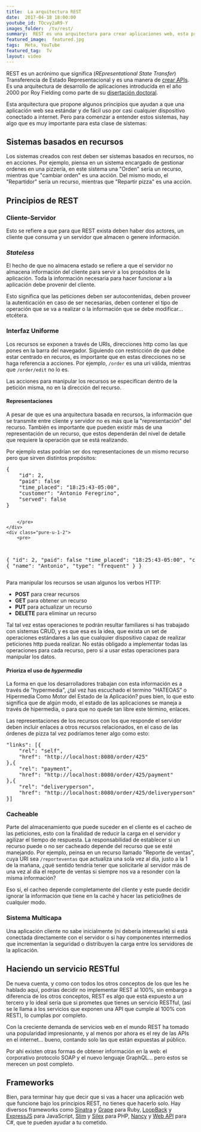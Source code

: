 ```yaml
---
title:  La arquitectura REST
date:  2017-04-18 18:00:00
youtube_id: TOcvy2aR9-Y
images_folder:  /tv/rest/
summary:  REST es una arquitectura para crear aplicaciones web, esta propone cinco principios que hacen que una aplicación sea fácil de usar y que tenga un alto grado de compatibilidad con otros sistemas.
featured_image:  featured.jpg
tags:  Meta, YouTube
featured_tag:  Tv
layout: video
---
```


REST es un acrónimo que significa (*REpresentational State Transfer*) Transferencia de Estado Representacional y es una manera de <a href="..\apis" target="_blank">crear APIs</a>. Es una arquitectura de desarrollo de aplicaciones introducida en el año 2000 por Roy Fielding como parte de su <a href="https://www.ics.uci.edu/~fielding/pubs/dissertation/fielding_dissertation_2up.pdf" target="_blank">disertación doctoral</a>.

Esta arquitectura que propone algunos principios que ayudan a que una aplicación web sea estándar y de fácil uso por casi cualquier dispositivo conectado a internet. Pero para comenzar a entender estos sistemas, hay algo que es muy importante para esta clase de sistemas: 

## Sistemas basados en recursos 
Los sistemas creados con rest deben ser sistemas basados en recursos, no en acciones. Por ejemplo, piensa en un sistema encargado de gestionar ordenes en una pizzería, en este sistema una "Orden" sería un recurso, mientras que "cambiar orden" es una acción. Del mismo modo, el "Repartidor" sería un recurso, mientras que "Repartir pizza" es una acción.  

## Principios de REST  

### Cliente-Servidor 
Esto se refiere a que para que REST exista deben haber dos actores, un cliente que consuma y un servidor que almacen o genere información. 

### *Stateless*
El hecho de que no almacena estado se refiere a que el servidor no almacena información del cliente para servir a los propósitos de la aplicación. Toda la información necesaria para hacer funcionar a la aplicación debe provenir del cliente. 

Esto significa que las peticiones deben ser autocontenidas, deben proveer la autenticación en caso de ser necesarias, deben contener el tipo de operación que se va a realizar o la información que se debe modificar… etcétera.

### Interfaz Uniforme  
Los recursos se exponen a través de URIs, direcciones http como las que pones en la barra del navegador. Siguiendo con restricción de que debe estar centrado en recuros, es importante que en estas direcciones no se haga referencia a acciones. Por ejemplo, `/order` es una uri válida, mientras que `/order/edit` no lo es.   

Las acciones para manipular los recursos se especifican dentro de la petición misma, no en la dirección del recurso.

#### Representaciones 
A pesar de que es una arquitectura basada en recursos, la información que se transmite entre cliente y servidor no es más que la "representación" del recurso. También es importante que pueden existir más de una representación de un recurso, que estos dependerán del nivel de detalle que requiere la operación que se está realizando. 

Por ejemplo estas podrían ser dos representaciones de un mismo recurso pero que sirven distintos propósitos:  

<div class="pure-g">
    <div class="pure-u-1-2">
        <pre>
{
	"id": 2,
	"paid": false
	"time_placed": "18:25:43-05:00",
	"customer": "Antonio Feregrino",
    "served": false
}  
  

        </pre>
	</div>
    <div class="pure-u-1-2">
        <pre>
{
	"id": 2,
	"paid": false
	"time_placed": "18:25:43-05:00",
	"customer": {
		"name": "Antonio",
		"type": "frequent"
	}
}
        </pre>
	</div>
</div>

Para manipular los recursos se usan algunos los verbos HTTP:   

 - **POST** para crear recursos
 - **GET** para obtener un recurso
 - **PUT** para actualizar un recurso
 - **DELETE** para eliminar un recurso  

Tal tal vez estas operaciones te podrán resultar familiares si has trabajado con sistemas CRUD, y es que esa es la idea, que exista un set de operaciones estándares a las que cualquier dispositivo capaz de realizar peticiones http pueda realizar. No estás obligado a implementar todas las operaciones para cada recurso, pero si a usar estas operaciones para manipular los datos.

#### Prioriza el uso de *hypermedia*  
La forma en que los desarrolladores trabajan con esta información es a través de "hypermedia", ¿tal vez has escuchado el termino "HATEOAS" o Hipermedia Como Motor del Estado de la Aplicación? pues bien, lo que esto significa que de algún modo, el estado de las aplicaciones se maneja a través de hipermedia, o para que no quede tan libre este término, enlaces.

Las representaciones de los recursos con los que responde el servidor deben incluir enlaces a otros recursos relacionados, en el caso de las órdenes de pizza tal vez podríamos tener algo como esto:  

<pre>
"links": [{
    "rel": "self",
    "href": "http://localhost:8080/order/425"
},{
    "rel": "payment",
    "href": "http://localhost:8080/order/425/payment"
},{
    "rel": "deliveryperson",
    "href": "http://localhost:8080/order/425/deliveryperson"
}]
</pre>

### Cacheable  
Parte del almacenamiento que puede suceder en el cliente es el cacheo de las peticiones, esto con la finalidad de reducir la carga en el servidor y agilizar el tiempo de respuesta. La responsabilidad de establecer si un recurso puede o no ser cacheado depende del recurso que se esté manejando. Por ejemplo, peinsa en un recurso llamado "Reporte de ventas", cuya URI sea `/reporteventas` que actualiza una sola vez al día, justo a la 1 de la mañana, ¿qué sentido tendría tener que solicitarle al servidor más de una vez al día el reporte de ventas si siempre nos va a resonder con la misma información?  

Eso sí, el cacheo depende completamente del cliente y este puede decidir ignorar la información que tiene en la caché y hacer las peticio9nes de cualquier modo.  

### Sistema Multicapa  
Una aplicación cliente no sabe inicialmente (ni debería interesarle) si está conectada directamente con el servidor o si hay componentes intermedios que incrementan la seguridad o distribuyen la carga entre los servidores de la aplicación.

## Haciendo un servicio RESTful 
De nueva cuenta, y como con todos los otros conceptos de los que les he hablado aquí, podrías decidir no implementar REST al 100%, sin embargo a diferencia de los otros conceptos, REST es algo que está expuesto a un tercero y lo ideal sería que si prometes que tienes un servicio RESTful, (así se le llama a los servicios que exponen una API que cumple al 100% con REST), lo cumplas por completo.  

Con la creciente demanda de servicios web en el mundo REST ha tomado una popularidad impresionante, y al menos por ahora es el rey de las APIs en el internet... bueno, contando solo las que están expuestas al público. 

Por ahí existen otras formas de obtener información en la web: el corporativo protocolo SOAP y el nuevo lenguaje GraphQL... pero estos se merecen un post completo.  

## Frameworks  
Bien, para terminar hay que decir que si vas a hacer una aplicación web que funcione bajo los principios REST, no tienes que hacerlo solo. Hay diversos frameworks como <a href="http://www.sinatrarb.com/" target="_blank">Sinatra</a> y <a href="https://github.com/ruby-grape/grape" target="_blank">Grape</a> para Ruby, <a href="https://loopback.io/" target="_blank">LoopBack</a> y <a href="http://expressjs.com/" target="_blank">ExpressJS</a> para JavaScript, <a href="https://www.slimframework.com/" target="_blank">Slim</a> y <a href="https://silex.sensiolabs.org/" target="_blank">Silex</a> para PHP, <a href="http://nancyfx.org/" target="_blank">Nancy</a> y <a href="https://docs.microsoft.com/en-us/aspnet/web-api/overview/getting-started-with-aspnet-web-api/tutorial-your-first-web-api" target="_blank">Web API</a> para C#, que te pueden ayudar a tu cometido. 
